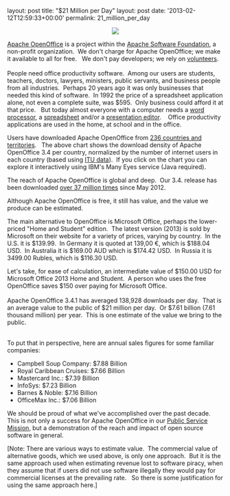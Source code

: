 layout: post
title: "$21 Million per Day"
layout: post
date: '2013-02-12T12:59:33+00:00'
permalink: 21_million_per_day

<p> </p> 
  <p> </p> 
  <p> </p> 
  <p> </p> 
  <p align="center"><a href="http://www-958.ibm.com/software/analytics/manyeyes/visualizations/aoo-downloads-download-density"><img src="https://blogs.apache.org/OOo/mediaresource/ba8be92e-4cbd-430c-8e2d-a29188793a26" /></a> </p> 
  <p> </p> 
  <p> </p> 
  <p><a href="http://www.openoffice.org/">Apache OpenOffice</a> is a project within the <a href="https://www.apache.org/foundation/faq.html#what">Apache Software Foundation</a>, a non-profit organization. &nbsp;We don't charge for Apache OpenOffice; we make it available to all for free. &nbsp; We don't pay developers; we rely on <a href="https://cwiki.apache.org/confluence/display/OOOUSERS/Directory+of+Volunteers">volunteers</a>.&nbsp; <br /> <br />
People need office productivity software.&nbsp; Among our users are students, teachers, doctors, lawyers, ministers, public servants, and business people from all industries.&nbsp; Perhaps 20 years ago it was only businesses that needed this kind of software.&nbsp; In 1992 the price of a spreadsheet application alone, not even a complete suite, was $595.&nbsp; Only business could afford it at that price. &nbsp; But today almost everyone with a computer needs a <a href="http://www.openoffice.org/product/writer.html">word processor</a>, a <a href="http://www.openoffice.org/product/calc.html">spreadsheet</a> and/or a <a href="http://www.openoffice.org/product/impress.html">presentation editor</a>.&nbsp;&nbsp;&nbsp; Office productivity applications are used in the home, at school and in the office.<br /></p> 
  <p>Users have downloaded Apache OpenOffice from <a href="http://www.openoffice.org/stats/countries.html">236 countries and territories</a>.&nbsp;&nbsp; The above chart shows the download density of Apache OpenOffice 3.4 per country, normalized by the number of internet users in each country (based using <a href="http://en.wikipedia.org/wiki/List_of_countries_by_number_of_Internet_users">ITU data</a>).&nbsp; If you click on the 
chart you can explore it interactively using IBM's Many Eyes service 
(Java required). <br /></p> 
  <p>The reach of Apache OpenOffice is global and deep.&nbsp; Our 3.4. release has been downloaded <a href="http://www.openoffice.org/stats/downloads.html">over 37 million times</a> since May 2012.</p> 
  <p> </p> 
  <p>Although Apache OpenOffice is free, it still has value, and the value we produce can be estimated.</p> 
  <p>The main alternative to OpenOffice is Microsoft Office, perhaps the lower-priced &quot;Home and Student&quot; edition. &nbsp;The latest version (2013) is sold by Microsoft on their website for a variety of prices, varying by country.&nbsp; In the U.S. it is $139.99.&nbsp; In Germany it is quoted at 139,00 €, which is $188.04 USD.&nbsp; In Australia it is $169.00 AUD which is $174.42 USD.&nbsp; In Russia it is 3499.00 Rubles, which is $116.30 USD.&nbsp; </p> 
  <p>Let's take, for ease of calculation, an intermediate value of $150.00 USD for Microsoft Office 2013 Home and Student.&nbsp; A person who uses the free OpenOffice saves $150 over paying for Microsoft Office.<br /> <br />
Apache OpenOffice 3.4.1 has averaged 138,928 downloads per day.&nbsp; That is an average value to the public of $21 million per day. &nbsp;Or $7.61 billion (7.61 thousand million) per year.&nbsp; This is one estimate of the value we bring to the public.<br /></p> 
  <p> <br />
To put that in perspective, here are annual sales figures for some familiar companies:<br /></p> 
  <ul> 
    <li>Campbell Soup Company: $7.88 Billion</li> 
    <li>Royal Caribbean Cruises: $7.66 Billion</li> 
    <li>Mastercard Inc.: $7.39 Billion</li> 
    <li>InfoSys: $7.23 Billion</li> 
    <li>Barnes &amp; Noble: $7.16 Billion</li> 
    <li>OfficeMax Inc.: $7.06 Billion</li> 
  </ul> 
  <p>We should be proud of what we've accomplished over the past decade.&nbsp; This is not only a success for Apache OpenOffice in our <a href="http://openoffice.apache.org/mission.html">Public Service Mission</a>, but a demonstration of the reach and impact of open source software in general.<br /></p> 
  <p>[Note: There are various ways to estimate value.&nbsp; The commercial value of alternative goods, which we used above, is only one approach.&nbsp; But it is the same approach used when estimating revenue lost to software piracy, when they assume that if users did not use software illegally they would pay for commercial licenses at the prevailing rate.&nbsp;&nbsp; So there is some justification for using the same approach here.]<br /></p> 
  <p><br /> </p>
